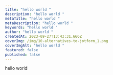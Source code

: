 ```yaml
---
title: "hello world "
description: "hello world "
metaTitle: "hello world "
metaDescription: "hello world "
keywords: "hello world "
author: "hello world "
createdAt: 2023-09-27T13:43:31.666Z
coverImg: /img/10-alternatives-to-jotform_1.png
coverImgAlt: "hello world "
featured: false
published: false
---
```

hello world